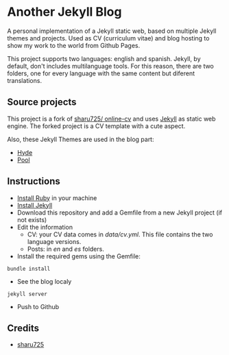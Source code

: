# Another Jekyll Blog

A personal implementation of a Jekyll static web, based on multiple Jekyll themes and projects. Used as CV (curriculum vitae) and blog hosting to show my work to the world from Github Pages.

This project supports two languages: english and spanish. Jekyll, by default, don't includes multilanguage tools. For this reason, there are two folders, one for every language with the same content but diferent translations.


## Source projects
This project is a fork of [sharu725/
online-cv](https://github.com/sharu725/online-cv) and uses [Jekyll](https://jekyllrb.com/) as static web engine. The forked project is a CV template with a cute aspect.

Also, these Jekyll Themes are used in the blog part:
- [Hyde](https://hyde.getpoole.com/)
- [Pool](https://getpoole.com/)

## Instructions
- [Install Ruby](https://www.ruby-lang.org/) in your machine
- [Install Jekyll](https://jekyllrb.com/docs/)
- Download this repository and add a Gemfile from a new Jekyll project (if not exists)
- Edit the information
    - CV: your CV data comes in *data/cv.yml*. This file contains the two language versions.
    - Posts: in *en* and *es* folders.
- Install the required gems using the Gemfile:
```
bundle install
```
- See the blog localy
```
jekyll server
```
- Push to Github

## Credits
- [sharu725](https://github.com/sharu725)
